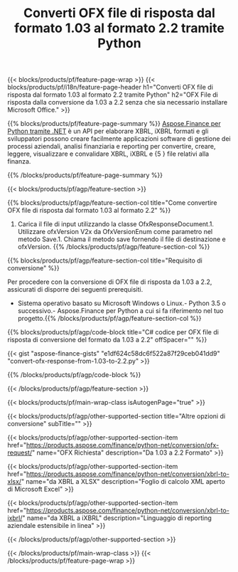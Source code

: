 ﻿---
title: Converti OFX file di risposta dal formato 1.03 al formato 2.2 tramite Python
description: Codice di esempio per OFX file di richiesta da 1.03 a 2.2 Python di conversione. Utilizza API codice di esempio per la conversione di richieste batch OFX all'interno di applicazioni basate su Python. 
url: /it/python-net/conversion/ofx-response/
family: finance
platformtag: python
feature: conversion
informat: OFX Response 1.03
outformat: OFX Response 2.2
otherformats: OFX Response
---
{{< blocks/products/pf/feature-page-wrap >}}
{{< blocks/products/pf/i18n/feature-page-header h1="Converti OFX file di risposta dal formato 1.03 al formato 2.2 tramite Python" h2="OFX File di risposta dalla conversione da 1.03 a 2.2 senza che sia necessario installare Microsoft Office." >}}

{{% blocks/products/pf/feature-page-summary %}}
[Aspose.Finance per Python tramite .NET](https://products.aspose.com/finance/python-net/) è un API per elaborare XBRL, iXBRL formati e gli sviluppatori possono creare facilmente applicazioni software di gestione dei processi aziendali, analisi finanziaria e reporting per convertire, creare, leggere, visualizzare e convalidare XBRL, iXBRL e {5 } file relativi alla finanza. 

{{% /blocks/products/pf/feature-page-summary %}}

{{< blocks/products/pf/agp/feature-section >}}

{{% blocks/products/pf/agp/feature-section-col title="Come convertire OFX file di risposta dal formato 1.03 al formato 2.2" %}}
1. Carica il file di input utilizzando la classe OfxResponseDocument.1. Utilizzare ofxVersion V2x da OfxVersionEnum come parametro nel metodo Save.1. Chiama il metodo save fornendo il file di destinazione e ofxVersion.
{{% /blocks/products/pf/agp/feature-section-col %}}

{{% blocks/products/pf/agp/feature-section-col title="Requisito di conversione" %}}

Per procedere con la conversione di OFX file di risposta da 1.03 a 2.2, assicurati di disporre dei seguenti prerequisiti. 
- Sistema operativo basato su Microsoft Windows o Linux.- Python 3.5 o successivo.- Aspose.Finance per Python a cui si fa riferimento nel tuo progetto.{{% /blocks/products/pf/agp/feature-section-col %}}

{{% blocks/products/pf/agp/code-block title="C# codice per OFX file di risposta di conversione del formato da 1.03 a 2.2" offSpacer="" %}}

{{< gist "aspose-finance-gists" "e1df624c58dc6f522a87f29ceb041dd9" "convert-ofx-response-from-1.03-to-2.2.py" >}}

{{% /blocks/products/pf/agp/code-block %}}

{{< /blocks/products/pf/agp/feature-section >}}

{{< blocks/products/pf/main-wrap-class isAutogenPage="true" >}}

{{< blocks/products/pf/agp/other-supported-section title="Altre opzioni di conversione" subTitle="" >}}

{{< blocks/products/pf/agp/other-supported-section-item href="https://products.aspose.com/finance/python-net/conversion/ofx-request/" name="OFX Richiesta" description="Da 1.03 a 2.2 Formato" >}}

{{< blocks/products/pf/agp/other-supported-section-item href="https://products.aspose.com/finance/python-net/conversion/xbrl-to-xlsx/" name="da XBRL a XLSX" description="Foglio di calcolo XML aperto di Microsoft Excel" >}}

{{< blocks/products/pf/agp/other-supported-section-item href="https://products.aspose.com/finance/python-net/conversion/xbrl-to-ixbrl/" name="da XBRL a iXBRL" description="Linguaggio di reporting aziendale estensibile in linea" >}}

{{< /blocks/products/pf/agp/other-supported-section >}}

{{< /blocks/products/pf/main-wrap-class >}}
{{< /blocks/products/pf/feature-page-wrap >}}